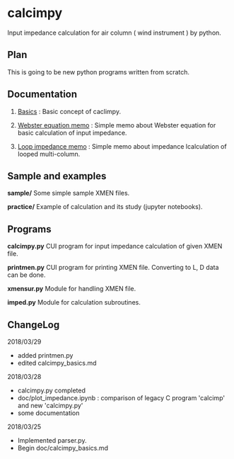 # calcimpy
Input impedance calculation for air column ( wind instrument ) by python.

## Plan
This is going to be new python programs written from scratch.


## Documentation

1. [Basics](doc/calcimpy_basics.md) : Basic concept of caclimpy.

1. [Webster equation memo](doc/Webster_equation.nb.pdf) : Simple memo about Webster equation for basic calculation of input impedance.

1. [Loop impedance memo](doc/loop_impedance.nb.pdf) : Simple memo about impedance lcalculation of looped multi-column.

## Sample and examples

**sample/**
Some simple sample XMEN files.

**practice/**
Example of calculation and its study (jupyter notebooks).

## Programs

**calcimpy.py**
CUI program for input impedance calculation of given XMEN file.

**printmen.py**
CUI program for printing XMEN file.
Converting to L, D data can be done.

**xmensur.py** 
Module for handling XMEN file.

**imped.py**
Module for calculation subroutines.

## ChangeLog

2018/03/29
- added printmen.py
- edited calcimpy_basics.md

2018/03/28
- calcimpy.py completed
- doc/plot_impedance.ipynb : comparison of legacy C program 'calcimp' and new 'calcimpy.py'
- some documentation

2018/03/25
- Implemented parser.py.
- Begin doc/calcimpy_basics.md

